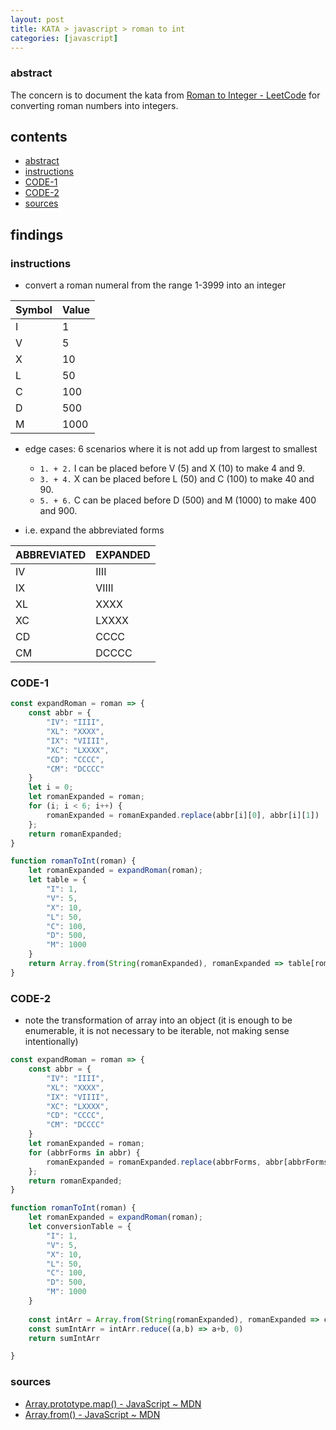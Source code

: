 ```yaml
---
layout: post
title: KATA > javascript > roman to int
categories: [javascript]
---
```

### abstract
The concern is to document the kata from [Roman to Integer - LeetCode](https://leetcode.com/problems/roman-to-integer/) for converting roman numbers into integers.

## contents
<!-- TOC -->

- [abstract](#abstract)
- [instructions](#instructions)
- [CODE-1](#code-1)
- [CODE-2](#code-2)
- [sources](#sources)

<!-- /TOC -->


## findings
### instructions
* convert a roman numeral from the range 1-3999 into an integer

Symbol | Value
-------|------
I      | 1
V      | 5
X      | 10
L      | 50
C      | 100
D      | 500
M      | 1000

* edge cases: 6 scenarios where it is not add up from largest to smallest
    * `1. + 2.` I can be placed before V (5) and X (10) to make 4 and 9. 
    * `3. + 4.` X can be placed before L (50) and C (100) to make 40 and 90. 
    * `5. + 6.` C can be placed before D (500) and M (1000) to make 400 and 900.

* i.e. expand the abbreviated forms

ABBREVIATED | EXPANDED
------------|---------
IV          | IIII
IX          | VIIII
XL          | XXXX
XC          | LXXXX
CD          | CCCC
CM          | DCCCC

### CODE-1

```javascript
const expandRoman = roman => {
    const abbr = {
        "IV": "IIII",
        "XL": "XXXX",
        "IX": "VIIII",
        "XC": "LXXXX",
        "CD": "CCCC",
        "CM": "DCCCC"
    }
    let i = 0;
    let romanExpanded = roman;
    for (i; i < 6; i++) {
        romanExpanded = romanExpanded.replace(abbr[i][0], abbr[i][1])
    };
    return romanExpanded;
}

function romanToInt(roman) {
    let romanExpanded = expandRoman(roman);
    let table = {
        "I": 1,
        "V": 5,
        "X": 10,
        "L": 50,
        "C": 100,
        "D": 500,
        "M": 1000
    }
    return Array.from(String(romanExpanded), romanExpanded => table[romanExpanded]).reduce((a, b) => a + b, 0);
}
```

### CODE-2
* note the transformation of array into an object (it is enough to be enumerable, it is not necessary to be iterable, not making sense intentionally)

```javascript
const expandRoman = roman => {
    const abbr = {
        "IV": "IIII",
        "XL": "XXXX",
        "IX": "VIIII",
        "XC": "LXXXX",
        "CD": "CCCC",
        "CM": "DCCCC"
    }
    let romanExpanded = roman;
    for (abbrForms in abbr) {
        romanExpanded = romanExpanded.replace(abbrForms, abbr[abbrForms])
    };
    return romanExpanded;
}

function romanToInt(roman) {
    let romanExpanded = expandRoman(roman);
    let conversionTable = {
        "I": 1,
        "V": 5,
        "X": 10,
        "L": 50,
        "C": 100,
        "D": 500,
        "M": 1000
    }
    
    const intArr = Array.from(String(romanExpanded), romanExpanded => conversionTable[romanExpanded]);
    const sumIntArr = intArr.reduce((a,b) => a+b, 0)
    return sumIntArr

}
```

### sources
* [Array.prototype.map() - JavaScript ~ MDN](https://developer.mozilla.org/en-US/docs/Web/JavaScript/Reference/Global_Objects/Array/map)
* [Array.from() - JavaScript ~ MDN](https://developer.mozilla.org/en-US/docs/Web/JavaScript/Reference/Global_Objects/Array/from)